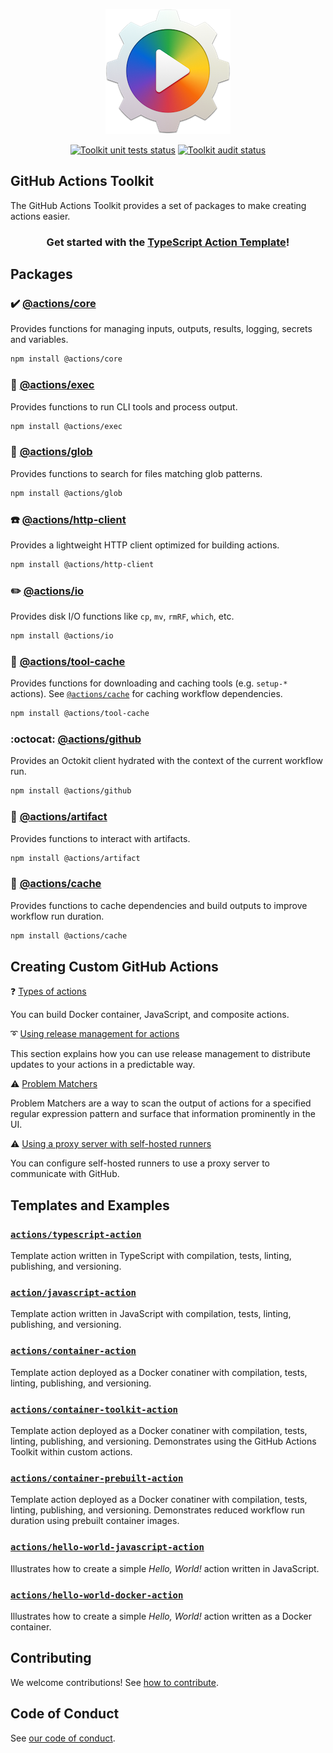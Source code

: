 <!-- markdownlint-disable MD033 MD041 -->

<p align="center">
  <img alt="Logo" src="res/at-logo.png">
</p>

<p align="center">
  <a href="https://github.com/actions/toolkit/actions?query=workflow%3Atoolkit-unit-tests"><img alt="Toolkit unit tests status" src="https://github.com/actions/toolkit/workflows/toolkit-unit-tests/badge.svg"></a>
  <a href="https://github.com/actions/toolkit/actions?query=workflow%3Atoolkit-audit"><img alt="Toolkit audit status" src="https://github.com/actions/toolkit/workflows/toolkit-audit/badge.svg"></a>
</p>

## GitHub Actions Toolkit

The GitHub Actions Toolkit provides a set of packages to make creating actions easier.

<h3 align="center">
  Get started with the <a href="https://github.com/actions/typescript-action">TypeScript Action Template</a>!
</h3>

## Packages

### :heavy_check_mark: [@actions/core](packages/core)

Provides functions for managing inputs, outputs, results, logging, secrets and variables.

```bash
npm install @actions/core
```

### :runner: [@actions/exec](packages/exec)

Provides functions to run CLI tools and process output.

```bash
npm install @actions/exec
```

### :ice_cream: [@actions/glob](packages/glob)

Provides functions to search for files matching glob patterns.

```bash
npm install @actions/glob
```

### :phone: [@actions/http-client](packages/http-client)

Provides a lightweight HTTP client optimized for building actions.

```bash
npm install @actions/http-client
```

### :pencil2: [@actions/io](packages/io)

Provides disk I/O functions like `cp`, `mv`, `rmRF`, `which`, etc.

```bash
npm install @actions/io
```

### :hammer: [@actions/tool-cache](packages/tool-cache)

Provides functions for downloading and caching tools (e.g. `setup-*` actions). See [`@actions/cache`](packages/cache) for caching workflow dependencies.

```bash
npm install @actions/tool-cache
```

### :octocat: [@actions/github](packages/github)

Provides an Octokit client hydrated with the context of the current workflow run.

```bash
npm install @actions/github
```

### :floppy_disk: [@actions/artifact](packages/artifact)

Provides functions to interact with artifacts.

```bash
npm install @actions/artifact
```

### :dart: [@actions/cache](packages/cache)

Provides functions to cache dependencies and build outputs to improve workflow run duration.

```bash
npm install @actions/cache
```

## Creating Custom GitHub Actions

:question: [Types of actions](https://docs.github.com/en/actions/creating-actions/about-custom-actions#types-of-actions)

You can build Docker container, JavaScript, and composite actions.

:curly_loop: [Using release management for actions](https://docs.github.com/en/actions/creating-actions/about-custom-actions#using-release-management-for-actions)

This section explains how you can use release management to distribute updates to your actions in a predictable way.

:warning: [Problem Matchers](docs/problem-matchers.md)

Problem Matchers are a way to scan the output of actions for a specified regular expression pattern and surface that information prominently in the UI.

:warning: [Using a proxy server with self-hosted runners](https://docs.github.com/en/actions/hosting-your-own-runners/managing-self-hosted-runners/using-a-proxy-server-with-self-hosted-runners)

You can configure self-hosted runners to use a proxy server to communicate with GitHub.

## Templates and Examples

### [`actions/typescript-action`](https://github.com/actions/typescript-action)

Template action written in TypeScript with compilation, tests, linting, publishing, and versioning.

### [`action/javascript-action`](https://github.com/actions/javascript-action)

Template action written in JavaScript with compilation, tests, linting, publishing, and versioning.

### [`actions/container-action`](https://github.com/actions/container-action)

Template action deployed as a Docker conatiner with compilation, tests, linting, publishing, and versioning.

### [`actions/container-toolkit-action`](https://github.com/actions/container-toolkit-action)

Template action deployed as a Docker conatiner with compilation, tests, linting, publishing, and versioning. Demonstrates using the GitHub Actions Toolkit within custom actions.

### [`actions/container-prebuilt-action`](https://github.com/actions/container-prebuilt-action)

Template action deployed as a Docker conatiner with compilation, tests, linting, publishing, and versioning. Demonstrates reduced workflow run duration using prebuilt container images.

### [`actions/hello-world-javascript-action`](https://github.com/actions/hello-world-javascript-action)

Illustrates how to create a simple _Hello, World!_ action written in JavaScript.

### [`actions/hello-world-docker-action`](https://github.com/actions/hello-world-docker-action)

Illustrates how to create a simple _Hello, World!_ action written as a Docker container.

## Contributing

We welcome contributions! See [how to contribute](.github/CONTRIBUTING.md).

## Code of Conduct

See [our code of conduct](CODE_OF_CONDUCT.md).
